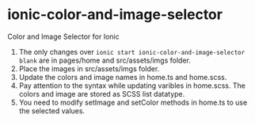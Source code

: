# ionic-color-and-image-selector
Color and Image Selector for Ionic

1. The only changes over `ionic start ionic-color-and-image-selector blank` are in pages/home and src/assets/imgs folder.
2. Place the images in src/assets/imgs folder.
3. Update the colors and image names in home.ts and home.scss.
4. Pay attention to the syntax while updating varibles in home.scss. The colors and image are stored as SCSS list datatype.
5. You need to modify setImage and setColor methods in home.ts to use the selected values.
 